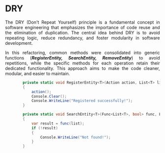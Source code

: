 # DRY 
<p align="justify">
The DRY (Don't Repeat Yourself) principle is a fundamental concept in software engineering that emphasizes the importance of code reuse and the elimination of duplication. The central idea behind DRY is to avoid repeating logic, reduce redundancy, and foster modularity in software development.</p>

<p align="justify">
In this refactoring, common methods were consolidated into generic functions (<strong><i>RegisterEntity, SearchEntity, RemoveEntity</i></strong>) to avoid repetitions, while the specific methods for each operation retain their dedicated functionality. This approach aims to make the code cleaner, modular, and easier to maintain.</p>


```c#
        private static void RegisterEntity<T>(Action action, List<T> list) where T : Model
        {
            action();
            Console.Clear();
            Console.WriteLine("Registered successfully!");
        }

        private static void SearchEntity<T>(Func<List<T>, bool> func, List<T> list) where T : Model
        {
            var result = func(list);
            if (!result)
            {
                Console.WriteLine("Not found!");
            }
        }
```

